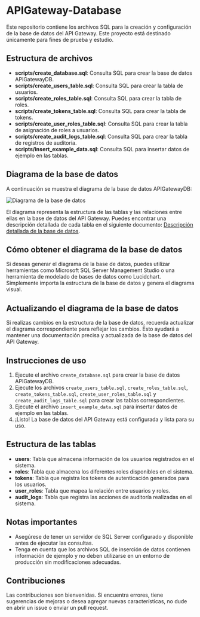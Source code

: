 # APIGateway-Database

Este repositorio contiene los archivos SQL para la creación y configuración de la base de datos del API Gateway. Este proyecto está destinado únicamente para fines de prueba y estudio.

## Estructura de archivos

- **scripts/create_database.sql**: Consulta SQL para crear la base de datos APIGatewayDB.
- **scripts/create_users_table.sql**: Consulta SQL para crear la tabla de usuarios.
- **scripts/create_roles_table.sql**: Consulta SQL para crear la tabla de roles.
- **scripts/create_tokens_table.sql**: Consulta SQL para crear la tabla de tokens.
- **scripts/create_user_roles_table.sql**: Consulta SQL para crear la tabla de asignación de roles a usuarios.
- **scripts/create_audit_logs_table.sql**: Consulta SQL para crear la tabla de registros de auditoría.
- **scripts/insert_example_data.sql**: Consulta SQL para insertar datos de ejemplo en las tablas.

## Diagrama de la base de datos

A continuación se muestra el diagrama de la base de datos APIGatewayDB:

![Diagrama de la base de datos](https://github.com/juanou/APIGateway-Database/blob/main/APIGatewayDB%20-%20dbo.png)

El diagrama representa la estructura de las tablas y las relaciones entre ellas en la base de datos del API Gateway. Puedes encontrar una descripción detallada de cada tabla en el siguiente documento: [Descripción detallada de la base de datos](https://github.com/juanou/APIGateway-Database/blob/main/database_description.md).


## Cómo obtener el diagrama de la base de datos

Si deseas generar el diagrama de la base de datos, puedes utilizar herramientas como Microsoft SQL Server Management Studio o una herramienta de modelado de bases de datos como Lucidchart. Simplemente importa la estructura de la base de datos y genera el diagrama visual.

## Actualizando el diagrama de la base de datos

Si realizas cambios en la estructura de la base de datos, recuerda actualizar el diagrama correspondiente para reflejar los cambios. Esto ayudará a mantener una documentación precisa y actualizada de la base de datos del API Gateway.

## Instrucciones de uso

1. Ejecute el archivo `create_database.sql` para crear la base de datos APIGatewayDB.
2. Ejecute los archivos `create_users_table.sql`, `create_roles_table.sql`, `create_tokens_table.sql`, `create_user_roles_table.sql` y `create_audit_logs_table.sql` para crear las tablas correspondientes.
3. Ejecute el archivo `insert_example_data.sql` para insertar datos de ejemplo en las tablas.
4. ¡Listo! La base de datos del API Gateway está configurada y lista para su uso.

## Estructura de las tablas

- **users**: Tabla que almacena información de los usuarios registrados en el sistema.
- **roles**: Tabla que almacena los diferentes roles disponibles en el sistema.
- **tokens**: Tabla que registra los tokens de autenticación generados para los usuarios.
- **user_roles**: Tabla que mapea la relación entre usuarios y roles.
- **audit_logs**: Tabla que registra las acciones de auditoría realizadas en el sistema.

## Notas importantes

- Asegúrese de tener un servidor de SQL Server configurado y disponible antes de ejecutar las consultas.
- Tenga en cuenta que los archivos SQL de inserción de datos contienen información de ejemplo y no deben utilizarse en un entorno de producción sin modificaciones adecuadas.

## Contribuciones

Las contribuciones son bienvenidas. Si encuentra errores, tiene sugerencias de mejoras o desea agregar nuevas características, no dude en abrir un issue o enviar un pull request.

